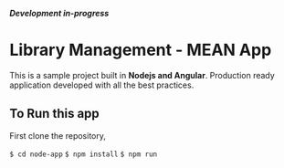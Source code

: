 ***Development in-progress***
# Library Management - MEAN App

This is a sample project built in **Nodejs and Angular**. Production ready application developed with all the best practices.

## To Run this app
First clone the repository,

`$ cd node-app` 
`$ npm install`
 `$ npm run` 
